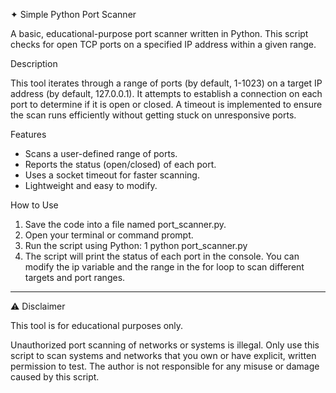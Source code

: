 ✦ Simple Python Port Scanner

  A basic, educational-purpose port scanner written in Python. This script checks for open TCP ports
  on a specified IP address within a given range.

  Description

  This tool iterates through a range of ports (by default, 1-1023) on a target IP address (by
  default, 127.0.0.1). It attempts to establish a connection on each port to determine if it is open
  or closed. A timeout is implemented to ensure the scan runs efficiently without getting stuck on
  unresponsive ports.

  Features

   - Scans a user-defined range of ports.
   - Reports the status (open/closed) of each port.
   - Uses a socket timeout for faster scanning.
   - Lightweight and easy to modify.

  How to Use

   1. Save the code into a file named port_scanner.py.
   2. Open your terminal or command prompt.
   3. Run the script using Python:
   1     python port_scanner.py
   4. The script will print the status of each port in the console. You can modify the ip variable and
      the range in the for loop to scan different targets and port ranges.

  ---

  ⚠️ Disclaimer

  This tool is for educational purposes only.

  Unauthorized port scanning of networks or systems is illegal. Only use this script to scan systems
  and networks that you own or have explicit, written permission to test. The author is not
  responsible for any misuse or damage caused by this script.
